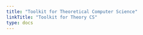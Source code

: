 ```yaml
---
title: "Toolkit for Theoretical Computer Science"
linkTitle: "Toolkit for Theory CS"
type: docs
---
```


